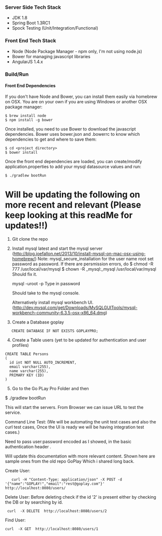 ### Server Side Tech Stack
* JDK 1.8
* Spring Boot 1.3RC1
* Spock Testing (Unit/Integration/Functional)

### Front End Tech Stack
* Node (Node Package Manager - npm only, I'm not using node.js)
* Bower for managing javascript libraries
* AngularJS 1.4.x

### Build/Run

#### Front End Dependencies

If you don't have Node and Bower, you can install them easily via homebrew on OSX. You are on your own if you are using Windows or another OSX package manager:
```
$ brew install node
$ npm install -g bower
```

Once installed, you need to use Bower to download the javascript dependencies. Bower uses bower.json and .bowerrc to know which dependencies to get and where to save them:
```
$ cd <project directory>
$ bower install
```

Once the front end dependencies are loaded, you can create/modify application.properties to add your mysql datasource values and run:
```
$ ./gradlew bootRun
```


# Will be updating the following on more recent and relevant  (Please keep looking at this readMe for updates!!)
1) Git clone the repo 

2) Install mysql latest and start the mysql server (http://blog.joefallon.net/2013/10/install-mysql-on-mac-osx-using-homebrew/)
   Note: 
      mysql_secure_installation    for the user name root set password as password. 
      If there are persmission errors,  do 
         $ chmod -R 777 /usr/local/var/mysql
         $ chown -R _mysql:_mysql /usr/local/var/mysql
    Should fix it.
    
    mysql -uroot -p 
    Type in password 
    
    Should take to the mysql console. 
    
    Alternatively install mysql workbench UI.
     (http://dev.mysql.com/get/Downloads/MySQLGUITools/mysql-workbench-community-6.3.5-osx-x86_64.dmg)

3) Create a Database goplay 
```
   CREATE DATABASE IF NOT EXISTS GOPLAYPRO; 
```

4) Create a Table users  (yet  to be updated for authentication and user profiles)

```
CREATE TABLE Persons
(
  id int NOT NULL AUTO_INCREMENT,
  email varchar(255),
  name varchar(255),
  PRIMARY KEY (ID)
)
```

5) Go to the Go PLay Pro  Folder and then

$ ./gradlew bootRun

This will start the servers. From Browser we can issue URL to test the service. 

Command Line Test:  (We will be automating the unit test cases and also the curl test cases, Once the UI is ready we will be having integration test cases.)

Need to pass user:password   encoded as I showed, in the basic authentication header . 

Will update this documentation with more relevant content. Shown here are sample ones from the old repo GoPlay Which i shared long back. 

Create User: 
```
   curl -H "Content-Type: application/json" -X POST -d '{"name":"GOPLAY!","email":"rest@goplay.com"}' http://localhost:8080/users/
```

Delete User: 
  Before deleting check if the id '2' is present either by checking the DB or by searching by id. 

```
 curl  -X DELETE  http://localhost:8080/users/2
```

Find User: 

```
curl  -X GET  http://localhost:8080/users/1
```


